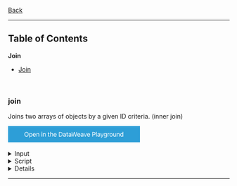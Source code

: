 [Back](../README.md)

<hr>

## Table of Contents

**Join**
- [Join](#join)

&nbsp;

### join


Joins two arrays of objects by a given ID criteria.
(inner join)


<a href="https://dataweave.mulesoft.com/learn/playground?projectMethod=GHRepo&repo=Elliot518%2Fdataweave-bible&path=MuleSoft/join%2Fjoin"><img width="300" src="/images/dwplayground-button.png"><a>

<details>
<summary>Input</summary>

```json
```
</details>

<details>
<summary>Script</summary>

```dataweave
%dw 2.0
import * from dw::core::Arrays
var users = [{id: "1", name:"Mariano"},{id: "2", name:"Leandro"},{id: "3", name:"Julian"},{id: "5", name:"Julian"}]
var products = [{ownerId: "1", name:"DataWeave"},{ownerId: "1", name:"BAT"}, {ownerId: "3", name:"DataSense"}, {ownerId: "4", name:"SmartConnectors"}]
output application/json
---
join(users, products, (user) -> user.id, (product) -> product.ownerId)
```
</details>

<details>
<summary>Output</summary>

```json
[
  {
    "l": {
      "id": "1",
      "name": "Mariano"
    },
    "r": {
      "ownerId": "1",
      "name": "DataWeave"
    }
  },
  {
    "l": {
      "id": "1",
      "name": "Mariano"
    },
    "r": {
      "ownerId": "1",
      "name": "BAT"
    }
  },
  {
    "l": {
      "id": "3",
      "name": "Julian"
    },
    "r": {
      "ownerId": "3",
      "name": "DataSense"
    }
  }
]
```
</details>

<hr>



